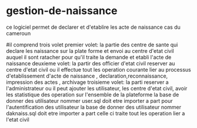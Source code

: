 # gestion-de-naissance
ce logiciel permet de declarer et d'etablire les acte de naissance cas du cameroun

#il comprend trois volet
premier volet: la partie des centre de sante qui declare les naissance sur la plate forme et envoi au centre d'etat civil auquel il sont ratacher pour qu'il traite la demande et etabli l'acte de naissance
deuxieme volet: la partir des officier d'etat civil reserver au centre d'etat civil ou il effectue tout les operation courante lier au processus d'etablissement d'acte de naissance , declaration,reconnaissance,
impression des actes , archivage
troisieme volet: la parti reserver a l'administrateur ou il peut ajouter les utilisateur, les centre d'etat civil, avoir les statistique des operation sur l'ensemble de la plateforme
la base de donner des utilisateur nommer user.sql doit etre importer a part pour l'autentification des utilisateur
la base de donner des utilisateur nommer daknaiss.sql doit etre importer a part celle ci traite tout les operation lier a l'etat civil
